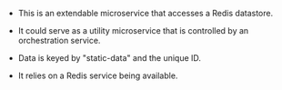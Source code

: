 
- This is an extendable microservice that accesses a Redis datastore.

- It could serve as a utility microservice that is controlled by an orchestration service.

- Data is keyed by "static-data" and the unique ID.

- It relies on a Redis service being available.
